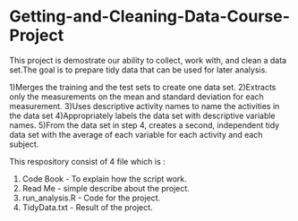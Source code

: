 # Getting-and-Cleaning-Data-Course-Project

This project is demostrate our ability to collect, work with, and clean a data set.The goal is to prepare tidy data that can be used for later analysis. 

1)Merges the training and the test sets to create one data set.
2)Extracts only the measurements on the mean and standard deviation for each measurement.
3)Uses descriptive activity names to name the activities in the data set
4)Appropriately labels the data set with descriptive variable names.
5)From the data set in step 4, creates a second, independent tidy data set with the average of each variable for each activity and each subject.

This respository consist of 4 file which is :
1) Code Book - To explain how the script work.
2) Read Me - simple describe about the project.
3) run_analysis.R - Code for the project.
4) TidyData.txt - Result of the project.



